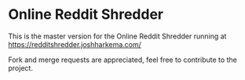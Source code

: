 # Online Reddit Shredder

This is the master version for the Online Reddit Shredder running at https://redditshredder.joshharkema.com/

Fork and merge requests are appreciated, feel free to contribute to the project.
